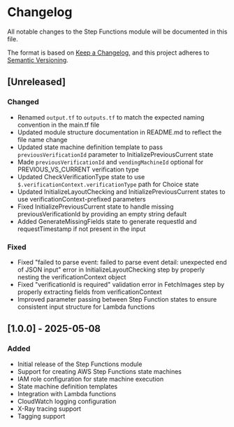 # Changelog

All notable changes to the Step Functions module will be documented in this file.

The format is based on [Keep a Changelog](https://keepachangelog.com/en/1.0.0/),
and this project adheres to [Semantic Versioning](https://semver.org/spec/v2.0.0.html).

## [Unreleased]

### Changed
- Renamed `output.tf` to `outputs.tf` to match the expected naming convention in the main.tf file
- Updated module structure documentation in README.md to reflect the file name change
- Updated state machine definition template to pass `previousVerificationId` parameter to InitializePreviousCurrent state
- Made `previousVerificationId` and `vendingMachineId` optional for PREVIOUS_VS_CURRENT verification type
- Updated CheckVerificationType state to use `$.verificationContext.verificationType` path for Choice state
- Updated InitializeLayoutChecking and InitializePreviousCurrent states to use verificationContext-prefixed parameters
- Fixed InitializePreviousCurrent state to handle missing previousVerificationId by providing an empty string default
- Added GenerateMissingFields state to generate requestId and requestTimestamp if not present in the input

### Fixed
- Fixed "failed to parse event: failed to parse event detail: unexpected end of JSON input" error in InitializeLayoutChecking step by properly nesting the verificationContext object
- Fixed "verificationId is required" validation error in FetchImages step by properly extracting fields from verificationContext
- Improved parameter passing between Step Function states to ensure consistent input structure for Lambda functions

## [1.0.0] - 2025-05-08

### Added
- Initial release of the Step Functions module
- Support for creating AWS Step Functions state machines
- IAM role configuration for state machine execution
- State machine definition templates
- Integration with Lambda functions
- CloudWatch logging configuration
- X-Ray tracing support
- Tagging support
